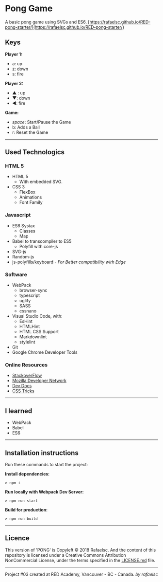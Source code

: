 # Pong Game

A basic pong game using SVGs and ES6. [https://rafaelsc.github.io/RED-pong-starter/](https://rafaelsc.github.io/RED-pong-starter/)

## Keys

**Player 1:**

* a: up
* z: down
* s: fire

**Player 2:**

* ▲ : up
* ▼: down
* ◄: fire

**Game:**

* _space_: Start/Pause the Game
* b: Adds a Ball
* r: Reset the Game

-----------------------------------------------

## Used Technologics

### HTML 5

* HTML 5
  * With embedded SVG.
* CSS 3
  * FlexBox
  * Animations
  * Font Family

### Javascript

* ES6 Systax
  * Classes
  * Map
* Babel to transcompiler to ES5
  * Polyfill with core-js
* SVG-js
* Random-js
* js-polyfills/keyboard - _For Better compatibility wirh Edge_

### Software

* WebPack
  * browser-sync
  * typescript
  * uglify
  * SASS
  * cssnano
* Visual Studio Code, with:
  * EsHint
  * HTMLHint
  * HTML CSS Support
  * Markdownlint
  * stylelint
* Git
* Google Chrome Developer Tools

### Online Resources

* [StackoverFlow](https://stackoverflow.com/)
* [Mozilla Developer Network](https://developer.mozilla.org/)
* [Dev Docs](http://devdocs.io/)
* [CSS Tricks](http://css-tricks.com)

-----------------------------------------------

## I learned

* WebPack
* Babel
* ES6

-----------------------------------------------

## Installation instructions

Run these commands to start the project:

**Install dependencies:**

`> npm i`

**Run locally with Webpack Dev Server:**

`> npm run start`

**Build for production:**

`> npm run build`

-----------------------------------------------
## Licence

This version of 'PONG' is Copyleft © 2018 Rafaelsc. And the content of this repository is licensed under a Creative Commons Attribution NonCommercial License, under the terms specified in the [LICENSE.md](LICENSE.md) file.

-----------------------------------------------

Project #03 created at RED Academy, Vancouver - BC - Canada.
_by rafaelsc_
